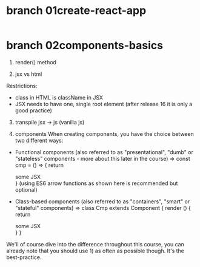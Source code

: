 # branch 01create-react-app
```bash
```

# branch 02components-basics

1. render() method

2. jsx vs html

Restrictions:
* class in HTML is className in JSX
* JSX needs to have one, single root element (after release 16 it is only a good practice)

3. transpile jsx -> js (vanilia js)

4. components
When creating components, you have the choice between two different ways:

- Functional components (also referred to as "presentational", "dumb" or "stateless" components - more about this later in the course) => const cmp = () => { return <div>some JSX</div> } (using ES6 arrow functions as shown here is recommended but optional)

- Class-based components (also referred to as "containers", "smart" or "stateful" components) => class Cmp extends Component { render () { return <div>some JSX</div> } } 

We'll of course dive into the difference throughout this course, you can already note that you should use 1) as often as possible though. It's the best-practice.